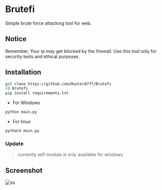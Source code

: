 # Brutefi
Simple brute force attacking tool for web.  

## Notice
Remember, Your ip may get blocked by the firewall. Use this tool only for security tests and ethical purposes.

## Installation
```bash
git clone https://github.com/Hunter87ff/Brutefi
cd Brutefi
pip install requirements.txt
```
- For Windows
```bash
python main.py
```
- For linux
```bash
python3 main.py
```
### Update
> currently wifi module is only available for windows

## Screenshot
![ss](https://raw.githubusercontent.com/Hunter87ff/Brutefi/main/assets/ssweb.png)
